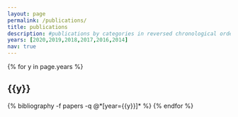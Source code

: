 ```yaml
---
layout: page
permalink: /publications/
title: publications
description: #publications by categories in reversed chronological order. generated by jekyll-scholar.
years: [2020,2019,2018,2017,2016,2014]
nav: true
---
```


<div class="publications">

{% for y in page.years %}
  <h2 class="year">{{y}}</h2>
  {% bibliography -f papers -q @*[year={{y}}]* %}
{% endfor %}

</div>
